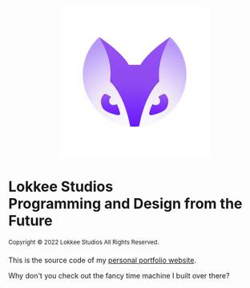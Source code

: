 <div align="center">  
 <img src="src/img/logo.svg" width="300px"/>  
</div>

# Lokkee Studios<br>Programming and Design from the Future

<sup>Copyright &copy; 2022 Lokkee Studios All Rights Reserved.</sup>

This is the source code of my [personal portfolio website](https://lokkeestudios.com).

Why don't you check out the fancy time machine I built over there?
